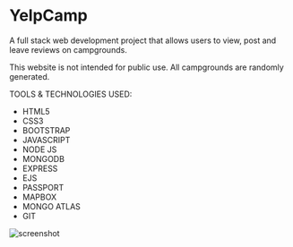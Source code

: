 # YelpCamp
A full stack web development project that allows users to view, post and leave reviews on campgrounds.

This website is not intended for public use. All campgrounds are randomly generated.

TOOLS & TECHNOLOGIES USED:

- HTML5
- CSS3
- BOOTSTRAP
- JAVASCRIPT
- NODE JS
- MONGODB
- EXPRESS
- EJS
- PASSPORT
- MAPBOX
- MONGO ATLAS
- GIT

![screenshot](https://github.com/DorottyaB/YelpCamp/blob/main/screenshots/campgrounds.png)
